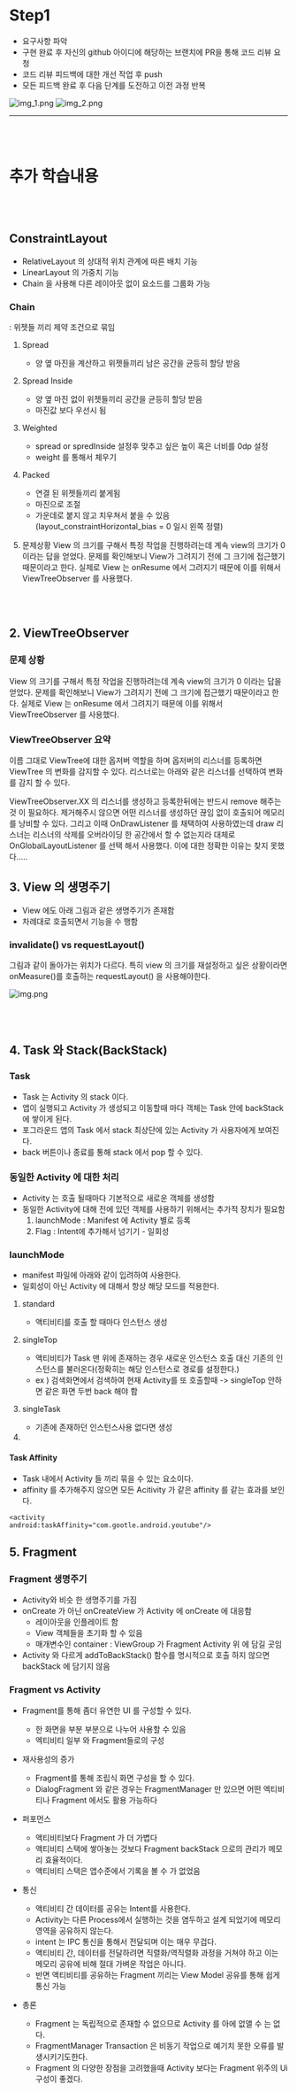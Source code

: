 # Step1

- 요구사항 파악
- 구현 완료 후 자신의 github 아이디에 해당하는 브랜치에 PR을 통해 코드 리뷰 요청
- 코드 리뷰 피드백에 대한 개선 작업 후 push
- 모든 피드백 완료 후 다음 단계를 도전하고 이전 과정 반복

![img_1.png](img_1.png)
![img_2.png](img_2.png)


---
<br></br>

# 추가 학습내용

<br></br>

## ConstraintLayout

- RelativeLayout 의 상대적 위치 관계에 따른 배치 기능
- LinearLayout 의 가중치 기능
- Chain 을 사용해 다른 레이아웃 없이 요소드를 그룹화 가능

### Chain

: 위젯들 끼리 제약 조건으로 묶임

1. Spread
    - 양 옆 마진을 계산하고 위젯들끼리 남은 공간을 균등히 할당 받음
2. Spread Inside
    - 양 옆 마진 없이 위젯들끼리 공간을 균등히 할당 받음
    - 마진값 보다 우선시 됨
3. Weighted
    - spread or spredInside 설정후 맞추고 싶은 높이 혹은 너비를 0dp 설정
    - weight 를 통해서 체우기
4. Packed
    - 연결 된 위젯들끼리 붙게됨
    - 마진으로 조절
    - 가운데로 붙지 않고 치우쳐서 붙을 수 있음(layout_constraintHorizontal_bias = 0 일시 왼쪽 정렬)


1. 문제상황 View 의 크기를 구해서 특정 작업을 진행하려는데 계속 view의 크기가 0 이라는 답을 얻었다. 문제를 확인해보니 View가 그려지기 전에 그 크기에 접근했기 때문이라고 한다. 실제로 View 는
   onResume 에서 그려지기 때문에 이를 위해서 ViewTreeObserver 를 사용했다.

<br></br>

## 2. ViewTreeObserver

### 문제 상황

View 의 크기를 구해서 특정 작업을 진행하려는데 계속 view의 크기가 0 이라는 답을 얻었다. 문제를 확인해보니 View가 그려지기 전에 그 크기에 접근했기 때문이라고 한다. 실제로 View 는 onResume
에서 그려지기 때문에 이를 위해서 ViewTreeObserver 를 사용했다.

### ViewTreeObserver 요약

이름 그대로 ViewTree에 대한 옵저버 역할을 하며 옵저버의 리스너를 등록하면 ViewTree 의 변화를 감지할 수 있다. 리스너로는 아래와 같은 리스너를 선택하여 변화를 감지 할 수 있다.

ViewTreeObserver.XX 의 리스너를 생성하고 등록한뒤에는 반드시 remove 해주는 것 이 필요하다. 제거해주시 않으면 어떤 리스너를 생성하던 끊임 없이 호출되어 메모리를 낭비할 수 있다. 그리고 이때
OnDrawListener 를 채택하여 사용하였는데 draw 리스너는 리스너의 삭제를 오버라이딩 한 공간에서 할 수 없는지라 대체로 OnGlobalLayoutListener 를 선택 해서 사용했다. 이에 대한 정확한
이유는 찾지 못했다.....

## 3. View 의 생명주기

- View 에도 아래 그림과 같은 생명주기가 존재함
- 차례대로 호출되면서 기능을 수 행함

### invalidate() vs requestLayout()

그림과 같이 돌아가는 위치가 다르다. 특히 view 의 크기를 재설정하고 싶은 상황이라면 onMeasure()를 호출하는 requestLayout() 을 사용해야한다.

![img.png](img.png)

<br></br>

## 4. Task 와 Stack(BackStack)

### Task

- Task 는 Activity 의 stack 이다.
- 앱이 실행되고 Activity 가 생성되고 이동할때 마다 객체는 Task 안에 backStack 에 쌓이게 된다.
- 포그라운드 앱의 Task 에서 stack 최상단에 있는 Activity 가 사용자에게 보여진다.
- back 버튼이나 종료를 통해 stack 에서 pop 할 수 있다.

### 동일한 Activity 에 대한 처리

- Activity 는 호출 될때마다 기본적으로 새로운 객체를 생성함
- 동일한 Activity에 대해 전에 있던 객체를 사용하기 위해서는 추가적 장치가 필요함
    1. launchMode : Manifest 에 Activity 별로 등록
    2. Flag : Intent에 추가해서 넘기기 - 일회성

### launchMode

- manifest 파일에 아래와 같이 입려하여 사용한다.
- 일회성이 아닌 Activity 에 대해서 항상 해당 모드를 적용한다.

1. standard
    - 액티비티를 호출 할 때마다 인스턴스 생성

2. singleTop
    - 액티비티가 Task 맨 위에 존재하는 경우 새로운 인스턴스 호출 대신 기존의 인스턴스를 불러온다(정확히는 해당 인스턴스로 경로를 설정한다.)
    - ex ) 검색화면에서 검색하여 현재 Activity를 또 호출할때 -> singleTop 안하면 같은 화면 두번 back 해야 함
3. singleTask
    - 기존에 존재하던 인스턴스사용 없다면 생성
4.

#### Task Affinity

- Task 내에서 Activity 들 끼리 묶을 수 있는 요소이다.
- affinity 를 추가해주지 않으면 모든 Acitivity 가 같은 affinity 를 같는 효과를 보인다.

```
<activity
android:taskAffinity="com.gootle.android.youtube"/>
```

## 5. Fragment

### Fragment 생명주기

- Activity와 비슷 한 생명주기를 가짐
- onCreate 가 아닌 onCreateView 가 Activity 에 onCreate 에 대응함
    - 레이아웃을 인플레이트 함
    - View 객체들을 초기화 할 수 있음
    - 매개변수인 container : ViewGroup 가 Fragment Activity 위 에 담길 곳임
- Activity 와 다르게 addToBackStack() 함수를 명시적으로 호출 하지 않으면 backStack 에 담기지 않음

### Fragment vs Activity

- Fragment를 통해 좀더 유연한 UI 를 구성할 수 있다.
    - 한 화면을 부분 부분으로 나누어 사용할 수 있음
    - 엑티비티 일부 와 Fragment들로의 구성

- 재사용성의 증가
    - Fragment를 통해 조립식 화면 구성을 할 수 있다.
    - DialogFragment 와 같은 경우는 FragmentManager 만 있으면 어떤 엑티비티나 Fragment 에서도 활용 가능하다

- 퍼포먼스
    - 액티비티보다 Fragment 가 더 가볍다
    - 액티비티 스택에 쌓아놓는 것보다 Fragment backStack 으로의 관리가 메모리 효율적이다.
    - 액티비티 스택은 앱수준에서 기록을 볼 수 가 없었음

- 통신
    - 액티비티 간 데이터를 공유는 Intent를 사용한다.
    - Activity는 다른 Process에서 실행하는 것을 염두하고 설계 되었기에 메모리 영역을 공유하지 않는다.
    - intent 는 IPC 통신을 통해서 전달되며 이는 매우 무겁다.
    - 액티비티 간, 데이터를 전달하려면 직렬화/역직렬화 과정을 거쳐야 하고 이는 메모리 공유에 비해 절대 가벼운 작업은 아니다.
    - 반면 액티비티를 공유하는 Fragment 끼리는 View Model 공유를 통해 쉽게 통신 가능

- 총론
    - Fragment 는 독립적으로 존재할 수 없으므로 Activity 를 아에 없앨 수 는 없다.
    - FragmentManager Transaction 은 비동기 작업으로 예기치 못한 오류를 발생시키기도한다.
    - Fragment 의 다양한 장점을 고려했을때 Activity 보다는 Fragment 위주의 Ui 구성이 좋겠다.


